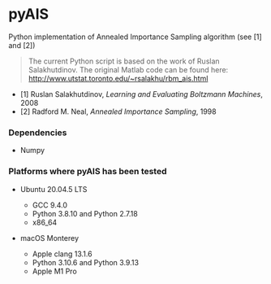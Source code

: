 # pyAIS
Python implementation of Annealed Importance Sampling algorithm (see [1] and [2])

> The current Python script is based on the work of Ruslan Salakhutdinov. 
The original Matlab code can be found here: http://www.utstat.toronto.edu/~rsalakhu/rbm_ais.html

* [1] Ruslan Salakhutdinov, _Learning and Evaluating Boltzmann Machines_, 2008
* [2] Radford M. Neal, _Annealed Importance Sampling_, 1998


### Dependencies
 - Numpy


### Platforms where pyAIS has been tested

- Ubuntu 20.04.5 LTS
   - GCC 9.4.0
   - Python 3.8.10 and Python 2.7.18
   - x86_64

- macOS Monterey
   - Apple clang 13.1.6
   - Python 3.10.6 and Python 3.9.13
   - Apple M1 Pro
